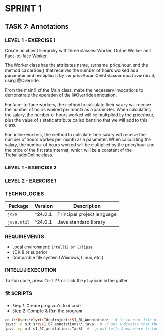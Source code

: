# SPRINT 1
## TASK 7: Annotations

### LEVEL 1 - EXERCISE 1
Create an object hierarchy with three classes: Worker, 
Online Worker and Face-to-face Worker.

The Worker class has the attributes name, surname, 
price/hour, and the method calcarSou() that receives the 
number of hours worked as a parameter and multiplies it by 
the price/hour. Child classes must override it, using 
@Override.

From the main() of the Main class, make the necessary 
invocations to demonstrate the operation of the @Override 
annotation.

For face-to-face workers, the method to calculate their 
salary will receive the number of hours worked per month 
as a parameter. When calculating the salary, the number 
of hours worked will be multiplied by the price/hour, 
plus the value of a static attribute called benzino 
that we will add to this class.

For online workers, the method to calculate their salary 
will receive the number of hours worked per month as a 
parameter. When calculating the salary, the number of 
hours worked will be multiplied by the price/hour and 
the price of the flat rate Internet, which will be a 
constant of the TreballadorOnline class.

### LEVEL 1 - EXERCISE 2

### LEVEL 2 - EXERCISE 1

### TECHNOLOGIES
| Package                    | Version | Description                |
|----------------------------|---------|----------------------------|
| `java`                     | ^24.0.1 | Principal project language |
| `java.util`                | ^24.0.1 | Java standard library      |

### REQUIREMENTS
- Local environment: `IntelliJ or Eclipse`
- JDK 8 or superior
- Compatible file system (Windows, Linux, etc.)
###  INTELLIJ EXECUTION
To Run code, press `Ctrl F5` or click the `play` icon in the gutter.

### 🛠️ SCRIPTS

- Step 1: Create program's font code
- Step 2: Compile & Run the program

```bash
cd C:\Users\elyri\IdeaProjects\S1_07_Annotations   # Go to root file directory
javac -d out src\s1_07_annotations\*.java   # -d out indicates that the compiled .classes will be placed in an out folder
java -cp out s1_07_annotations.Task7  # -cp out tells Java where to look for the .class
```